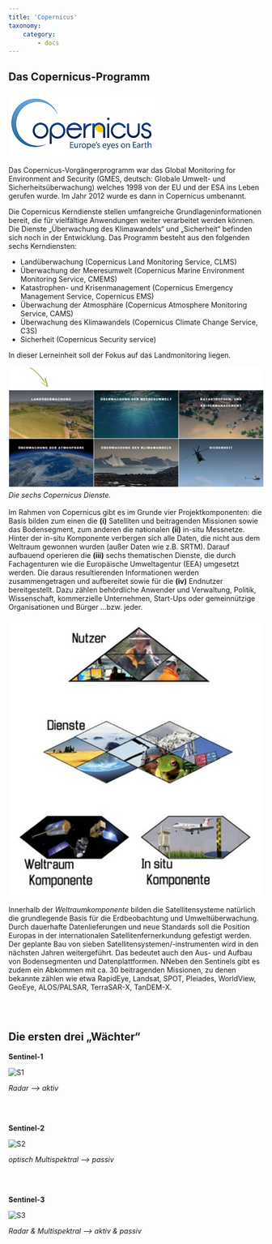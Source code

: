 ```yaml
---
title: 'Copernicus'
taxonomy:
    category:
        - docs
---
```


## Das Copernicus-Programm 

![CopernicusLogo](/pages/09.Geovisualisierung/Copernicus2.png)  

Das Copernicus-Vorgängerprogramm war das Global Monitoring for Environment and Security (GMES, deutsch: Globale Umwelt- und Sicherheitsüberwachung) welches 1998 von der EU und der ESA ins Leben gerufen wurde. Im Jahr 2012 wurde es dann in Copernicus umbenannt. 

Die Copernicus Kerndienste stellen umfangreiche Grundlageninformationen bereit, die für vielfältige Anwendungen weiter verarbeitet werden können. Die Dienste „Überwachung des Klimawandels“ und „Sicherheit“ befinden sich noch in der Entwicklung. 
Das Programm besteht aus den folgenden sechs Kerndiensten:
-	Landüberwachung (Copernicus Land Monitoring Service, CLMS)
-	Überwachung der Meeresumwelt (Copernicus Marine Environment Monitoring Service, CMEMS)
-	Katastrophen- und Krisenmanagement (Copernicus Emergency Management Service, Copernicus EMS)
-	Überwachung der Atmosphäre (Copernicus Atmosphere Monitoring Service, CAMS)
-	Überwachung des Klimawandels (Copernicus Climate Change Service, C3S)
-	Sicherheit (Copernicus Security service)

In dieser Lerneinheit soll der Fokus auf das Landmonitoring liegen.


![CopernicusDienste](/pages/09.Geovisualisierung/Copernicus_Dienste_1.png)
*Die sechs Copernicus Dienste.*
<br><br>
Im Rahmen von Copernicus gibt es im Grunde vier Projektkomponenten: die Basis bilden zum einen die __(i)__ Satelliten und beitragenden Missionen sowie das Bodensegment, zum anderen die nationalen **(ii)** in-situ Messnetze. Hinter der in-situ Komponente verbergen sich alle Daten, die nicht aus dem Weltraum gewonnen wurden (außer Daten wie z.B. SRTM). Darauf aufbauend operieren die __(iii)__ sechs thematischen Dienste, die durch Fachagenturen wie die Europäische Umweltagentur (EEA) umgesetzt werden. Die daraus resultierenden Informationen werden zusammengetragen und aufbereitet sowie für die __(iv)__ Endnutzer bereitgestellt. Dazu zählen behördliche Anwender und Verwaltung, Politik, Wissenschaft, kommerzielle Unternehmen, Start-Ups oder gemeinnützige Organisationen und Bürger ...bzw. jeder.

![CopernicusKomponenten](/pages/09.Geovisualisierung/Copernicus_Komponenten.png)

Innerhalb der *Weltraumkomponente* bilden die Satellitensysteme natürlich die grundlegende Basis für die Erdbeobachtung und Umweltüberwachung. Durch dauerhafte Datenlieferungen und neue Standards soll die Position Europas in der internationalen Satellitenfernerkundung gefestigt werden. Der geplante Bau von sieben Satellitensystemen/-instrumenten wird in den nächsten Jahren weitergeführt. Das bedeutet auch den Aus- und Aufbau von Bodensegmenten und Datenplattformen. NNeben den Sentinels gibt es zudem ein Abkommen mit ca. 30 beitragenden Missionen, zu denen bekannte zählen wie etwa RapidEye, Landsat, SPOT, Pleiades, WorldView, GeoEye, ALOS/PALSAR, TerraSAR-X, TanDEM-X.

<br><br>

## Die ersten drei „Wächter“

__Sentinel-1__

![S1](/pages/09.Geovisualisierung/Sentinel-1.png)

*Radar --> aktiv*
 
 <br><br>
 
__Sentinel-2__ 

![S2](/pages/09.Geovisualisierung/Sentinel-2_2.png)

*optisch Multispektral --> passiv*
 
<br><br>  

__Sentinel-3__ 

![S3](/pages/09.Geovisualisierung/Sentinel-3.png)

*Radar & Multispektral --> aktiv & passiv*
